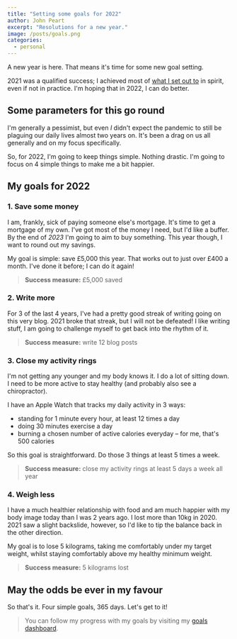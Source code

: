```yaml
---
title: "Setting some goals for 2022"
author: John Peart
excerpt: "Resolutions for a new year."
image: /posts/goals.png
categories:
  - personal
---
```


A new year is here. That means it's time for some new goal setting.

2021 was a qualified success; I achieved most of [what I set out to](/2022/01/01/setting-goals-for-2022) in spirit, even if not in practice. I'm hoping that in 2022, I can do better.

## Some parameters for this go round

I'm generally a pessimist, but even *I* didn't expect the pandemic to still be plaguing our daily lives almost two years on. It's been a drag on us all generally and on my focus specifically.

So, for 2022, I'm going to keep things simple. Nothing drastic. I'm going to focus on 4 simple things to make me a bit happier.

## My goals for 2022

### 1. Save some money

I am, frankly, sick of paying someone else's mortgage. It's time to get a mortgage of my own. I've got most of the money I need, but I'd like a buffer. By the end of *2023* I'm going to aim to buy something. This year though, I want to round out my savings. 

My goal is simple: save £5,000 this year. That works out to just over £400 a month. I've done it before; I can do it again! 

> **Success measure:** £5,000 saved

### 2. Write more

For 3 of the last 4 years, I've had a pretty good streak of writing going on this very blog. 2021 broke that streak, but I will not be defeated! I like writing stuff, I am going to challenge myself to get back into the rhythm of it.

> **Success measure:** write 12 blog posts

### 3. Close my activity rings

I'm not getting any younger and my body knows it. I do a lot of sitting down. I need to be more active to stay healthy (and probably also see a chiropractor).

I have an Apple Watch that tracks my daily activity in 3 ways: 

- standing for 1 minute every hour, at least 12 times a day
- doing 30 minutes exercise a day
- burning a chosen number of active calories everyday – for me, that's 500 calories

So this goal is straightforward. Do those 3 things at least 5 times a week.

> **Success measure:** close my activity rings at least 5 days a week all year

### 4. Weigh less

I have a much healthier relationship with food and am much happier with my body image today than I was 2 years ago. I lost more than 10kg in 2020. 2021 saw a slight backslide, however, so I'd like to tip the balance back in the other direction.

My goal is to lose 5 kilograms, taking me comfortably under my target weight, whilst staying comfortably above my healthy minimum weight.

> **Success measure:** 5 kilograms lost

## May the odds be ever in my favour

So that's it. Four simple goals, 365 days. Let's get to it!


> You can follow my progress with my goals by visiting my [goals dashboard](/goals/).
